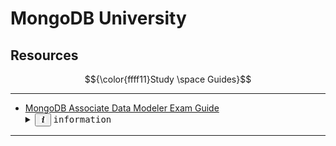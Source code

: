 # MongoDB University

## Resources


$${\color{ffff11}Study \space Guides}$$

---

<ul>
  <li>
    <a href="https://github.com/Nathan-Bransby-NMT/Education/tree/main/Exams/MongoDB/Associate-Data-Modeler">
      MongoDB Associate Data Modeler Exam Guide
    </a>
    <details>
    <summary><button>
        <img src="../../Assets/Icons/info.svg"
            alt="information icon"
            width=10 height=10 />
        </button> <samp>information</samp> </summary>
      <blockquote>
        <samp style="font-style: italic">
        <b>Indexed:</b>
        </samp>
        <p style="font-style:italic">
          November 29<sup>th</sup>, &nbsp;2024
        </p> </ul>
      </blockquote>
    </details>
  </li>
</ul>

---

